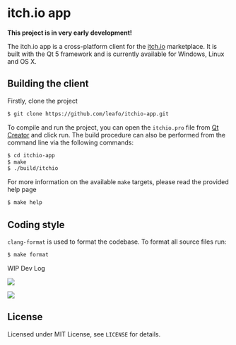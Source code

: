 # itch.io app

**This project is in very early development!**

The itch.io app is a cross-platform client for the [itch.io][1] marketplace. It is built with the
Qt 5 framework and is currently available for Windows, Linux and OS X.

## Building the client

Firstly, clone the project
```bash
$ git clone https://github.com/leafo/itchio-app.git
```

To compile and run the project, you can open the `itchio.pro` file from [Qt Creator][2] and click run.
The build procedure can also be performed from the command line via the following commands:
```bash
$ cd itchio-app
$ make
$ ./build/itchio
```

For more information on the available `make` targets, please read the provided help page
```bash
$ make help
```


## Coding style

`clang-format` is used to format the codebase. To format all source files run:

```bash
$ make format
```


WIP Dev Log

![](http://leafo.net/shotsnb/2014-12-17_15-19-25.png)

![](http://leafo.net/shotsnb/2014-12-17_12-08-25.png)

[1]: https://itch.io "itch.io indie games marketplace"
[2]: http://qt-project.org/wiki/Category:Tools::QtCreator "Qt Creator info page"


## License

Licensed under MIT License, see `LICENSE` for details.
